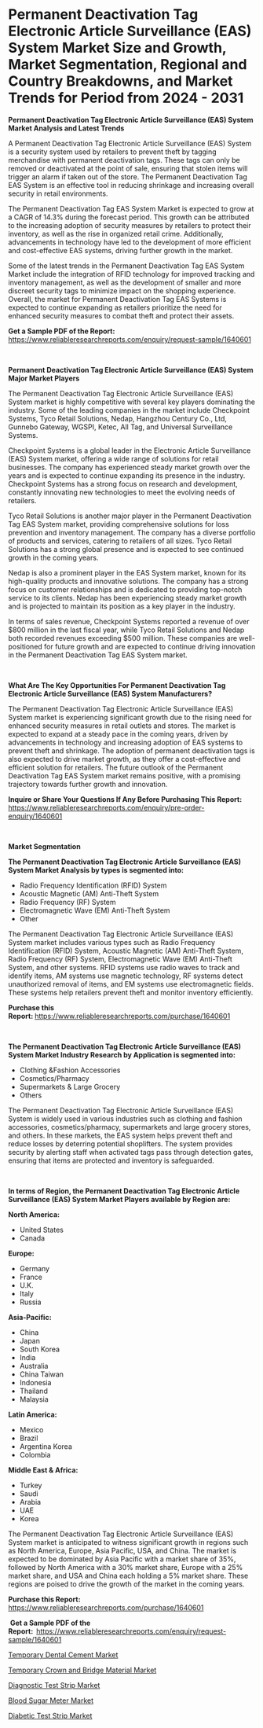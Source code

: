 <p><h1>Permanent Deactivation Tag Electronic Article Surveillance (EAS) System Market Size and Growth, Market Segmentation, Regional and Country Breakdowns, and Market Trends for Period from 2024 -  2031</h1></p><p><strong>Permanent Deactivation Tag Electronic Article Surveillance (EAS) System Market Analysis and Latest Trends</strong></p>
<p><p>A Permanent Deactivation Tag Electronic Article Surveillance (EAS) System is a security system used by retailers to prevent theft by tagging merchandise with permanent deactivation tags. These tags can only be removed or deactivated at the point of sale, ensuring that stolen items will trigger an alarm if taken out of the store. The Permanent Deactivation Tag EAS System is an effective tool in reducing shrinkage and increasing overall security in retail environments.</p><p>The Permanent Deactivation Tag EAS System Market is expected to grow at a CAGR of 14.3% during the forecast period. This growth can be attributed to the increasing adoption of security measures by retailers to protect their inventory, as well as the rise in organized retail crime. Additionally, advancements in technology have led to the development of more efficient and cost-effective EAS systems, driving further growth in the market.</p><p>Some of the latest trends in the Permanent Deactivation Tag EAS System Market include the integration of RFID technology for improved tracking and inventory management, as well as the development of smaller and more discreet security tags to minimize impact on the shopping experience. Overall, the market for Permanent Deactivation Tag EAS Systems is expected to continue expanding as retailers prioritize the need for enhanced security measures to combat theft and protect their assets.</p></p>
<p><strong>Get a Sample PDF of the Report:&nbsp;</strong> <a href="https://www.reliableresearchreports.com/enquiry/request-sample/1640601">https://www.reliableresearchreports.com/enquiry/request-sample/1640601</a></p>
<p>&nbsp;</p>
<p><strong>Permanent Deactivation Tag Electronic Article Surveillance (EAS) System Major Market Players</strong></p>
<p><p>The Permanent Deactivation Tag Electronic Article Surveillance (EAS) System market is highly competitive with several key players dominating the industry. Some of the leading companies in the market include Checkpoint Systems, Tyco Retail Solutions, Nedap, Hangzhou Century Co., Ltd, Gunnebo Gateway, WGSPI, Ketec, All Tag, and Universal Surveillance Systems.</p><p>Checkpoint Systems is a global leader in the Electronic Article Surveillance (EAS) System market, offering a wide range of solutions for retail businesses. The company has experienced steady market growth over the years and is expected to continue expanding its presence in the industry. Checkpoint Systems has a strong focus on research and development, constantly innovating new technologies to meet the evolving needs of retailers.</p><p>Tyco Retail Solutions is another major player in the Permanent Deactivation Tag EAS System market, providing comprehensive solutions for loss prevention and inventory management. The company has a diverse portfolio of products and services, catering to retailers of all sizes. Tyco Retail Solutions has a strong global presence and is expected to see continued growth in the coming years.</p><p>Nedap is also a prominent player in the EAS System market, known for its high-quality products and innovative solutions. The company has a strong focus on customer relationships and is dedicated to providing top-notch service to its clients. Nedap has been experiencing steady market growth and is projected to maintain its position as a key player in the industry.</p><p>In terms of sales revenue, Checkpoint Systems reported a revenue of over $800 million in the last fiscal year, while Tyco Retail Solutions and Nedap both recorded revenues exceeding $500 million. These companies are well-positioned for future growth and are expected to continue driving innovation in the Permanent Deactivation Tag EAS System market.</p></p>
<p>&nbsp;</p>
<p><strong>What Are The Key Opportunities For Permanent Deactivation Tag Electronic Article Surveillance (EAS) System Manufacturers?</strong></p>
<p><p>The Permanent Deactivation Tag Electronic Article Surveillance (EAS) System market is experiencing significant growth due to the rising need for enhanced security measures in retail outlets and stores. The market is expected to expand at a steady pace in the coming years, driven by advancements in technology and increasing adoption of EAS systems to prevent theft and shrinkage. The adoption of permanent deactivation tags is also expected to drive market growth, as they offer a cost-effective and efficient solution for retailers. The future outlook of the Permanent Deactivation Tag EAS System market remains positive, with a promising trajectory towards further growth and innovation.</p></p>
<p><strong>Inquire or Share Your Questions If Any Before Purchasing This Report:</strong> <a href="https://www.reliableresearchreports.com/enquiry/pre-order-enquiry/1640601">https://www.reliableresearchreports.com/enquiry/pre-order-enquiry/1640601</a></p>
<p>&nbsp;</p>
<p><strong>Market Segmentation</strong></p>
<p><strong>The Permanent Deactivation Tag Electronic Article Surveillance (EAS) System Market Analysis by types is segmented into:</strong></p>
<p><ul><li>Radio Frequency Identification (RFID) System</li><li>Acoustic Magnetic (AM) Anti-Theft System</li><li>Radio Frequency (RF) System</li><li>Electromagnetic Wave (EM) Anti-Theft System</li><li>Other</li></ul></p>
<p><p>The Permanent Deactivation Tag Electronic Article Surveillance (EAS) System market includes various types such as Radio Frequency Identification (RFID) System, Acoustic Magnetic (AM) Anti-Theft System, Radio Frequency (RF) System, Electromagnetic Wave (EM) Anti-Theft System, and other systems. RFID systems use radio waves to track and identify items, AM systems use magnetic technology, RF systems detect unauthorized removal of items, and EM systems use electromagnetic fields. These systems help retailers prevent theft and monitor inventory efficiently.</p></p>
<p><strong>Purchase this Report:&nbsp;</strong><a href="https://www.reliableresearchreports.com/purchase/1640601">https://www.reliableresearchreports.com/purchase/1640601</a></p>
<p>&nbsp;</p>
<p><strong>The Permanent Deactivation Tag Electronic Article Surveillance (EAS) System Market Industry Research by Application is segmented into:</strong></p>
<p><ul><li>Clothing &Fashion Accessories</li><li>Cosmetics/Pharmacy</li><li>Supermarkets & Large Grocery</li><li>Others</li></ul></p>
<p><p>The Permanent Deactivation Tag Electronic Article Surveillance (EAS) System is widely used in various industries such as clothing and fashion accessories, cosmetics/pharmacy, supermarkets and large grocery stores, and others. In these markets, the EAS system helps prevent theft and reduce losses by deterring potential shoplifters. The system provides security by alerting staff when activated tags pass through detection gates, ensuring that items are protected and inventory is safeguarded.</p></p>
<p>&nbsp;</p>
<p><strong>In terms of Region, the Permanent Deactivation Tag Electronic Article Surveillance (EAS) System Market Players available by Region are:</strong></p>
<p>
    <p> <strong> North America: </strong>
        <ul>
            <li>United States</li>
            <li>Canada</li>
        </ul>
        </p> 
    <p> <strong> Europe: </strong>
        <ul>
            <li>Germany</li>
            <li>France</li>
            <li>U.K.</li>
            <li>Italy</li>
            <li>Russia</li>
        </ul>
        </p> 
    <p> <strong> Asia-Pacific: </strong>
        <ul>
            <li>China</li>
            <li>Japan</li>
            <li>South Korea</li>
            <li>India</li>
            <li>Australia</li>
            <li>China Taiwan</li>
            <li>Indonesia</li>
            <li>Thailand</li>
            <li>Malaysia</li>
        </ul>
        </p> 
    <p> <strong> Latin America: </strong>
        <ul>
            <li>Mexico</li>
            <li>Brazil</li>
            <li>Argentina Korea</li>
            <li>Colombia</li>
        </ul>
        </p> 
    <p> <strong> Middle East & Africa: </strong>
        <ul>
            <li>Turkey</li>
            <li>Saudi</li>
            <li>Arabia</li>
            <li>UAE</li>
            <li>Korea</li>
        </ul>
    </p>
    </p>
<p><p>The Permanent Deactivation Tag Electronic Article Surveillance (EAS) System market is anticipated to witness significant growth in regions such as North America, Europe, Asia Pacific, USA, and China. The market is expected to be dominated by Asia Pacific with a market share of 35%, followed by North America with a 30% market share, Europe with a 25% market share, and USA and China each holding a 5% market share. These regions are poised to drive the growth of the market in the coming years.</p></p>
<p><strong>Purchase this Report: </strong><a href="https://www.reliableresearchreports.com/purchase/1640601">https://www.reliableresearchreports.com/purchase/1640601</a></p>
<p>&nbsp;<strong>Get a Sample PDF of the Report:&nbsp;&nbsp;</strong><a href="https://www.reliableresearchreports.com/enquiry/request-sample/1640601">https://www.reliableresearchreports.com/enquiry/request-sample/1640601</a></p>
<p><strong></strong></p>
<p><p><a href="https://medium.com/@donaldortega4f/temporary-dental-cement-market-size-market-outlook-and-market-forecast-2024-to-2031-e78547064636">Temporary Dental Cement Market</a></p><p><a href="https://medium.com/@donaldortega4f/temporary-crown-and-bridge-material-market-report-reveals-the-latest-trends-and-growth-cc9a17ad60a8">Temporary Crown and Bridge Material Market</a></p><p><a href="https://medium.com/@carolclarkson766/decoding-diagnostic-test-strip-market-metrics-market-share-trends-and-growth-patterns-9c0c25559346">Diagnostic Test Strip Market</a></p><p><a href="https://medium.com/@carolclarkson766/blood-sugar-meter-market-outlook-industry-overview-and-forecast-2024-to-2031-1288044aa2c2">Blood Sugar Meter Market</a></p><p><a href="https://medium.com/@carolclarkson766/diabetic-test-strip-market-trends-forecast-and-competitive-analysis-to-2031-1a2ab11e948c">Diabetic Test Strip Market</a></p></p>